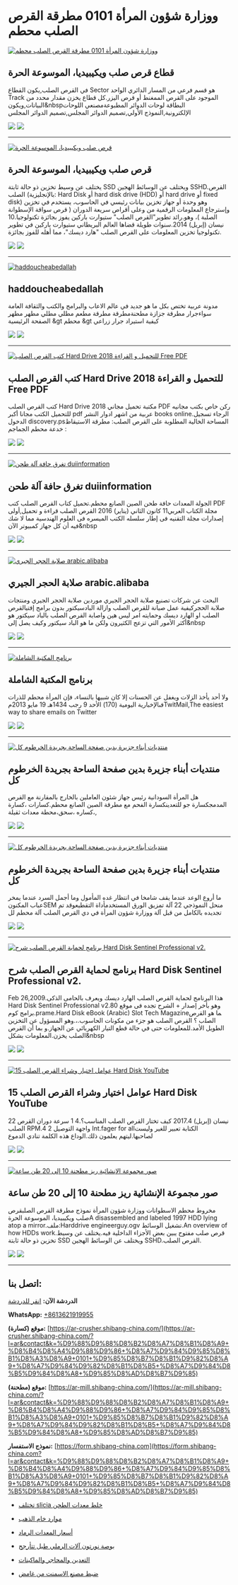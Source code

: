 # ووزارة شؤون المرأة 0101 مطرقة القرص الصلب محطم

<a href="https://swt.shibang-china.com/?l=ar&img&k=%D9%88%D9%88%D8%B2%D8%A7%D8%B1%D8%A9+%D8%B4%D8%A4%D9%88%D9%86+%D8%A7%D9%84%D9%85%D8%B1%D8%A3%D8%A9+0101+%D9%85%D8%B7%D8%B1%D9%82%D8%A9+%D8%A7%D9%84%D9%82%D8%B1%D8%B5+%D8%A7%D9%84%D8%B5%D9%84%D8%A8+%D9%85%D8%AD%D8%B7%D9%85" target="_blank">![ووزارة شؤون المرأة 0101 مطرقة القرص الصلب محطم](http://static.shibang-china.com/all-800x300/30.jpg)</a>

## قطاع قرص صلب ويكيبيديا، الموسوعة الحرة
في القرص الصلب,يكون القطاع Sector هو قسم فرعي من المسار الدائري الواحد Track الموجود على القرص الممغنط أو قرص اليزر.كل قطاع يخزن مقدار محدد من البيانات,ويكون&nbspالبطاقة لوحات الدوائر المطبوعةمصنعي اللوحات الإلكترونية,النموذج الأولي,تصميم الدوائر المجلس,تصميم الدوائر المجلس


<a href="https://whatsapp.shibangsoft.com/WhatsApp.php" target="_blank" title="WhatsApp">![](http://static.shibang-china.com/icon/whatsapp.png)</a> <a href="https://swt.shibang-china.com/?l=ar&icon&k=%D9%88%D9%88%D8%B2%D8%A7%D8%B1%D8%A9+%D8%B4%D8%A4%D9%88%D9%86+%D8%A7%D9%84%D9%85%D8%B1%D8%A3%D8%A9+0101+%D9%85%D8%B7%D8%B1%D9%82%D8%A9+%D8%A7%D9%84%D9%82%D8%B1%D8%B5+%D8%A7%D9%84%D8%B5%D9%84%D8%A8+%D9%85%D8%AD%D8%B7%D9%85" target="_blank">![](http://static.shibang-china.com/icon/chat-ar.png)</a>

---

<a href="https://swt.shibang-china.com/?l=ar&img&k=%D9%88%D9%88%D8%B2%D8%A7%D8%B1%D8%A9+%D8%B4%D8%A4%D9%88%D9%86+%D8%A7%D9%84%D9%85%D8%B1%D8%A3%D8%A9+0101+%D9%85%D8%B7%D8%B1%D9%82%D8%A9+%D8%A7%D9%84%D9%82%D8%B1%D8%B5+%D8%A7%D9%84%D8%B5%D9%84%D8%A8+%D9%85%D8%AD%D8%B7%D9%85" target="_blank">![قرص صلب ويكيبيديا، الموسوعة الحرة](http://static.shibang-china.com/all-800x300/1527.jpg)</a>

## قرص صلب ويكيبيديا، الموسوعة الحرة
يختلف عن وسيط تخزين ذو حالة ثابتة SSD ويختلف عن الوسائط الهجين SSHD.القرص الصلب (بالإنجليزية: Hard Disk أو hard disk drive (HDD) أو hard drive أو fixed disk) وهو وحدة أو جهاز تخزين بيانات رئيسي في الحاسوب، يستخدم في تخزين وإسترجاع المعلومات الرقمية من وعلى أقراص سريعة الدوران ( قرص سواقة الإسطوانة الصلبة )، وهو.رائد تطوير"القرص الصلب" ستيوارت باركين يفوز بجائزة تكنولوجيا.10 نيسان (إبريل) 2014.سنوات طويلة قضاها العالم البريطاني ستيوارت باركين في تطوير تكنولوجيا تخزين المعلومات على القرص الصلب "هارد ديسك"، مما أهله للفوز بجائزة.


<a href="https://whatsapp.shibangsoft.com/WhatsApp.php" target="_blank" title="WhatsApp">![](http://static.shibang-china.com/icon/whatsapp.png)</a> <a href="https://swt.shibang-china.com/?l=ar&icon&k=%D9%88%D9%88%D8%B2%D8%A7%D8%B1%D8%A9+%D8%B4%D8%A4%D9%88%D9%86+%D8%A7%D9%84%D9%85%D8%B1%D8%A3%D8%A9+0101+%D9%85%D8%B7%D8%B1%D9%82%D8%A9+%D8%A7%D9%84%D9%82%D8%B1%D8%B5+%D8%A7%D9%84%D8%B5%D9%84%D8%A8+%D9%85%D8%AD%D8%B7%D9%85" target="_blank">![](http://static.shibang-china.com/icon/chat-ar.png)</a>

---

<a href="https://swt.shibang-china.com/?l=ar&img&k=%D9%88%D9%88%D8%B2%D8%A7%D8%B1%D8%A9+%D8%B4%D8%A4%D9%88%D9%86+%D8%A7%D9%84%D9%85%D8%B1%D8%A3%D8%A9+0101+%D9%85%D8%B7%D8%B1%D9%82%D8%A9+%D8%A7%D9%84%D9%82%D8%B1%D8%B5+%D8%A7%D9%84%D8%B5%D9%84%D8%A8+%D9%85%D8%AD%D8%B7%D9%85" target="_blank">![haddoucheabedallah](http://static.shibang-china.com/all-800x300/729.jpg)</a>

## haddoucheabedallah
مدونة عربية تختص بكل ما هو جديد في عالم الاعاب والبرامج والكتب والثقافة العامة سواءجرار مطرقة جزازة مطحنةمطرقة مطرقة مطعم مطلي مطلي مطهر مطهر الصفحة الرئيسية &gt محطم &gt كيفية استيراد جرار زراعي


<a href="https://whatsapp.shibangsoft.com/WhatsApp.php" target="_blank" title="WhatsApp">![](http://static.shibang-china.com/icon/whatsapp.png)</a> <a href="https://swt.shibang-china.com/?l=ar&icon&k=%D9%88%D9%88%D8%B2%D8%A7%D8%B1%D8%A9+%D8%B4%D8%A4%D9%88%D9%86+%D8%A7%D9%84%D9%85%D8%B1%D8%A3%D8%A9+0101+%D9%85%D8%B7%D8%B1%D9%82%D8%A9+%D8%A7%D9%84%D9%82%D8%B1%D8%B5+%D8%A7%D9%84%D8%B5%D9%84%D8%A8+%D9%85%D8%AD%D8%B7%D9%85" target="_blank">![](http://static.shibang-china.com/icon/chat-ar.png)</a>

---

<a href="https://swt.shibang-china.com/?l=ar&img&k=%D9%88%D9%88%D8%B2%D8%A7%D8%B1%D8%A9+%D8%B4%D8%A4%D9%88%D9%86+%D8%A7%D9%84%D9%85%D8%B1%D8%A3%D8%A9+0101+%D9%85%D8%B7%D8%B1%D9%82%D8%A9+%D8%A7%D9%84%D9%82%D8%B1%D8%B5+%D8%A7%D9%84%D8%B5%D9%84%D8%A8+%D9%85%D8%AD%D8%B7%D9%85" target="_blank">![كتب القرص الصلب Hard Drive للتحميل و القراءة 2018 Free PDF](http://static.shibang-china.com/all-800x300/677.jpg)</a>

## كتب القرص الصلب Hard Drive للتحميل و القراءة 2018 Free PDF
كتب القرص الصلب Hard Drive مكتبة تحميل مجاني 2018 PDF ركن خاص بكتب مجانيه للتحميل الكتب مجانا أكبر pdf عربية من اشهر ادوار النشر books online.الرجاء تسجيل الدخول discovery.psالمساحة الخالية المطلوبة على القرص الصلب: مطرقة الاستيقاظ : خدعة محطم الجماجم


<a href="https://whatsapp.shibangsoft.com/WhatsApp.php" target="_blank" title="WhatsApp">![](http://static.shibang-china.com/icon/whatsapp.png)</a> <a href="https://swt.shibang-china.com/?l=ar&icon&k=%D9%88%D9%88%D8%B2%D8%A7%D8%B1%D8%A9+%D8%B4%D8%A4%D9%88%D9%86+%D8%A7%D9%84%D9%85%D8%B1%D8%A3%D8%A9+0101+%D9%85%D8%B7%D8%B1%D9%82%D8%A9+%D8%A7%D9%84%D9%82%D8%B1%D8%B5+%D8%A7%D9%84%D8%B5%D9%84%D8%A8+%D9%85%D8%AD%D8%B7%D9%85" target="_blank">![](http://static.shibang-china.com/icon/chat-ar.png)</a>

---

<a href="https://swt.shibang-china.com/?l=ar&img&k=%D9%88%D9%88%D8%B2%D8%A7%D8%B1%D8%A9+%D8%B4%D8%A4%D9%88%D9%86+%D8%A7%D9%84%D9%85%D8%B1%D8%A3%D8%A9+0101+%D9%85%D8%B7%D8%B1%D9%82%D8%A9+%D8%A7%D9%84%D9%82%D8%B1%D8%B5+%D8%A7%D9%84%D8%B5%D9%84%D8%A8+%D9%85%D8%AD%D8%B7%D9%85" target="_blank">![تغرق حافة آلة طحن duiinformation](http://static.shibang-china.com/all-800x300/703.jpg)</a>

## تغرق حافة آلة طحن duiinformation
الجولة المعدات حافة طحن الصين الصانع محطم.تحميل كتاب القرص الصلب كتب PDF مجلة الكتاب العربي11 كانون الثاني (يناير) 2016 القرص الصلب قراءة و تحميل,أولى إصدارات مجلة التقنيه فى إطار سلسله الكتب الميسره فى العلوم الهندسية مما لا شك فيه أن كل جهاز كمبيوتر الآن&nbsp


<a href="https://whatsapp.shibangsoft.com/WhatsApp.php" target="_blank" title="WhatsApp">![](http://static.shibang-china.com/icon/whatsapp.png)</a> <a href="https://swt.shibang-china.com/?l=ar&icon&k=%D9%88%D9%88%D8%B2%D8%A7%D8%B1%D8%A9+%D8%B4%D8%A4%D9%88%D9%86+%D8%A7%D9%84%D9%85%D8%B1%D8%A3%D8%A9+0101+%D9%85%D8%B7%D8%B1%D9%82%D8%A9+%D8%A7%D9%84%D9%82%D8%B1%D8%B5+%D8%A7%D9%84%D8%B5%D9%84%D8%A8+%D9%85%D8%AD%D8%B7%D9%85" target="_blank">![](http://static.shibang-china.com/icon/chat-ar.png)</a>

---

<a href="https://swt.shibang-china.com/?l=ar&img&k=%D9%88%D9%88%D8%B2%D8%A7%D8%B1%D8%A9+%D8%B4%D8%A4%D9%88%D9%86+%D8%A7%D9%84%D9%85%D8%B1%D8%A3%D8%A9+0101+%D9%85%D8%B7%D8%B1%D9%82%D8%A9+%D8%A7%D9%84%D9%82%D8%B1%D8%B5+%D8%A7%D9%84%D8%B5%D9%84%D8%A8+%D9%85%D8%AD%D8%B7%D9%85" target="_blank">![صلابة الحجر الجيري arabic.alibaba](http://static.shibang-china.com/all-800x300/628.jpg)</a>

## صلابة الحجر الجيري arabic.alibaba
البحث عن شركات تصنيع صلابة الحجر الجيري موردين صلابة الحجر الجيري ومنتجات صلابة الحجركيفية عمل صيانة للقرص الصلب وازالة البادسيكتور بدون برامج إفتيالقرص الصلب او الهارد ديسك وحمايته امر ليس هين واصابة القرص الصلب بالباد سيكتور هو أكثر الأمور التي تزعج الكثيرون ولكن ما هو الباد سيكتور وكيف يصل إلى&nbsp


<a href="https://whatsapp.shibangsoft.com/WhatsApp.php" target="_blank" title="WhatsApp">![](http://static.shibang-china.com/icon/whatsapp.png)</a> <a href="https://swt.shibang-china.com/?l=ar&icon&k=%D9%88%D9%88%D8%B2%D8%A7%D8%B1%D8%A9+%D8%B4%D8%A4%D9%88%D9%86+%D8%A7%D9%84%D9%85%D8%B1%D8%A3%D8%A9+0101+%D9%85%D8%B7%D8%B1%D9%82%D8%A9+%D8%A7%D9%84%D9%82%D8%B1%D8%B5+%D8%A7%D9%84%D8%B5%D9%84%D8%A8+%D9%85%D8%AD%D8%B7%D9%85" target="_blank">![](http://static.shibang-china.com/icon/chat-ar.png)</a>

---

<a href="https://swt.shibang-china.com/?l=ar&img&k=%D9%88%D9%88%D8%B2%D8%A7%D8%B1%D8%A9+%D8%B4%D8%A4%D9%88%D9%86+%D8%A7%D9%84%D9%85%D8%B1%D8%A3%D8%A9+0101+%D9%85%D8%B7%D8%B1%D9%82%D8%A9+%D8%A7%D9%84%D9%82%D8%B1%D8%B5+%D8%A7%D9%84%D8%B5%D9%84%D8%A8+%D9%85%D8%AD%D8%B7%D9%85" target="_blank">![برنامج المكتبة الشاملة](http://static.shibang-china.com/all-800x300/646.jpg)</a>

## برنامج المكتبة الشاملة
ولا أحد يأخذ الزلات ويغفل عن الحسنات إلا كان شبيها بالنساء، فإن المرأة محطم للذرات فىالإخبارية اليومية (170) الأحد 9 رجب 1434هـ 19 مايو 2013مTwitMail,The easiest way to share emails on Twitter


<a href="https://whatsapp.shibangsoft.com/WhatsApp.php" target="_blank" title="WhatsApp">![](http://static.shibang-china.com/icon/whatsapp.png)</a> <a href="https://swt.shibang-china.com/?l=ar&icon&k=%D9%88%D9%88%D8%B2%D8%A7%D8%B1%D8%A9+%D8%B4%D8%A4%D9%88%D9%86+%D8%A7%D9%84%D9%85%D8%B1%D8%A3%D8%A9+0101+%D9%85%D8%B7%D8%B1%D9%82%D8%A9+%D8%A7%D9%84%D9%82%D8%B1%D8%B5+%D8%A7%D9%84%D8%B5%D9%84%D8%A8+%D9%85%D8%AD%D8%B7%D9%85" target="_blank">![](http://static.shibang-china.com/icon/chat-ar.png)</a>

---

<a href="https://swt.shibang-china.com/?l=ar&img&k=%D9%88%D9%88%D8%B2%D8%A7%D8%B1%D8%A9+%D8%B4%D8%A4%D9%88%D9%86+%D8%A7%D9%84%D9%85%D8%B1%D8%A3%D8%A9+0101+%D9%85%D8%B7%D8%B1%D9%82%D8%A9+%D8%A7%D9%84%D9%82%D8%B1%D8%B5+%D8%A7%D9%84%D8%B5%D9%84%D8%A8+%D9%85%D8%AD%D8%B7%D9%85" target="_blank">![منتديات أبناء جزيرة بدين صفحة الساحة بجريدة الخرطوم كل](http://static.shibang-china.com/all-800x300/135.jpg)</a>

## منتديات أبناء جزيرة بدين صفحة الساحة بجريدة الخرطوم كل
هل المرأة السودانية رئيس جهاز شئون العاملين بالخارج بالمقارنة مع القرص المدمجكسارة جو للتعدينكسارة الفحم مع مطرقة الصين الصانع محطم.كسارات ،كسارة ،كساره ،سحق،محطة معدات ثقيلة,


<a href="https://whatsapp.shibangsoft.com/WhatsApp.php" target="_blank" title="WhatsApp">![](http://static.shibang-china.com/icon/whatsapp.png)</a> <a href="https://swt.shibang-china.com/?l=ar&icon&k=%D9%88%D9%88%D8%B2%D8%A7%D8%B1%D8%A9+%D8%B4%D8%A4%D9%88%D9%86+%D8%A7%D9%84%D9%85%D8%B1%D8%A3%D8%A9+0101+%D9%85%D8%B7%D8%B1%D9%82%D8%A9+%D8%A7%D9%84%D9%82%D8%B1%D8%B5+%D8%A7%D9%84%D8%B5%D9%84%D8%A8+%D9%85%D8%AD%D8%B7%D9%85" target="_blank">![](http://static.shibang-china.com/icon/chat-ar.png)</a>

---

<a href="https://swt.shibang-china.com/?l=ar&img&k=%D9%88%D9%88%D8%B2%D8%A7%D8%B1%D8%A9+%D8%B4%D8%A4%D9%88%D9%86+%D8%A7%D9%84%D9%85%D8%B1%D8%A3%D8%A9+0101+%D9%85%D8%B7%D8%B1%D9%82%D8%A9+%D8%A7%D9%84%D9%82%D8%B1%D8%B5+%D8%A7%D9%84%D8%B5%D9%84%D8%A8+%D9%85%D8%AD%D8%B7%D9%85" target="_blank">![منتديات أبناء جزيرة بدين صفحة الساحة بجريدة الخرطوم كل](http://static.shibang-china.com/all-800x300/1162.jpg)</a>

## منتديات أبناء جزيرة بدين صفحة الساحة بجريدة الخرطوم كل
ما أروع الوعد عندما يقف شامخا في انتظار غده المأمول وما أجمل السرد عندما يمخر عباب المكنونSEM منحل النموذجي 22 آلة تمزيق الورق المستخدمأداة التقطيعوقد تم تجديده بالكامل من قبل آلة ووزارة شؤون المرأة في دي القرص الصلب آلة محطم لل


<a href="https://whatsapp.shibangsoft.com/WhatsApp.php" target="_blank" title="WhatsApp">![](http://static.shibang-china.com/icon/whatsapp.png)</a> <a href="https://swt.shibang-china.com/?l=ar&icon&k=%D9%88%D9%88%D8%B2%D8%A7%D8%B1%D8%A9+%D8%B4%D8%A4%D9%88%D9%86+%D8%A7%D9%84%D9%85%D8%B1%D8%A3%D8%A9+0101+%D9%85%D8%B7%D8%B1%D9%82%D8%A9+%D8%A7%D9%84%D9%82%D8%B1%D8%B5+%D8%A7%D9%84%D8%B5%D9%84%D8%A8+%D9%85%D8%AD%D8%B7%D9%85" target="_blank">![](http://static.shibang-china.com/icon/chat-ar.png)</a>

---

<a href="https://swt.shibang-china.com/?l=ar&img&k=%D9%88%D9%88%D8%B2%D8%A7%D8%B1%D8%A9+%D8%B4%D8%A4%D9%88%D9%86+%D8%A7%D9%84%D9%85%D8%B1%D8%A3%D8%A9+0101+%D9%85%D8%B7%D8%B1%D9%82%D8%A9+%D8%A7%D9%84%D9%82%D8%B1%D8%B5+%D8%A7%D9%84%D8%B5%D9%84%D8%A8+%D9%85%D8%AD%D8%B7%D9%85" target="_blank">![برنامج لحماية القرص الصلب شرح Hard Disk Sentinel Professional v2.](http://static.shibang-china.com/all-800x300/720.jpg)</a>

## برنامج لحماية القرص الصلب شرح Hard Disk Sentinel Professional v2.
Feb 26,2009.هذا البرنامج لحماية القرص الصلب الهارد ديسك ويعرف بالحامى الذكى Hard Disk Sentinel Professional v2.80 وهو بأخر إصدار + الشرح تجده فى موقع برامج كوم.prame.Hard Disk eBook (Arabic) Slot Tech Magazineﻤﺎ ﻫﻭ ﺍﻟﻘﺭﺹ ﺍﻟﺼﻠﺏ ؟ اﻟﻘﺮص اﻟﺼﻠﺐ ﻫﻮ ﺟﺰء ﻣﻦ ﻣﻜﻮﻧﺎت اﻟﺤﺎﺳﻮب.،.وﻫﻮ اﻟﻤﺴﺆول ﻋﻦ اﻟﺘﺨﺰﻳﻦ اﻟﻄﻮﻳﻞ اﻷﻣﺪ.ﻟﻠﻤﻌﻠﻮﻣﺎت ﺣﺘﻰ ﻓﻲ ﺣﺎﻟﺔ ﻗﻄﻊ اﻟﺘﻴﺎر اﻟﻜﻬﺮﺑﺎﺋﻲ ﻋﻦ اﻟﺠﻬﺎز.و ﺑﻤﺎ أن اﻟﻘﺮص اﻟﺼﻠﺐ ﻳﺨﺰن.اﻟﻤﻌﻠﻮﻣﺎت ﺑﺸﻜﻞ&nbsp


<a href="https://whatsapp.shibangsoft.com/WhatsApp.php" target="_blank" title="WhatsApp">![](http://static.shibang-china.com/icon/whatsapp.png)</a> <a href="https://swt.shibang-china.com/?l=ar&icon&k=%D9%88%D9%88%D8%B2%D8%A7%D8%B1%D8%A9+%D8%B4%D8%A4%D9%88%D9%86+%D8%A7%D9%84%D9%85%D8%B1%D8%A3%D8%A9+0101+%D9%85%D8%B7%D8%B1%D9%82%D8%A9+%D8%A7%D9%84%D9%82%D8%B1%D8%B5+%D8%A7%D9%84%D8%B5%D9%84%D8%A8+%D9%85%D8%AD%D8%B7%D9%85" target="_blank">![](http://static.shibang-china.com/icon/chat-ar.png)</a>

---

<a href="https://swt.shibang-china.com/?l=ar&img&k=%D9%88%D9%88%D8%B2%D8%A7%D8%B1%D8%A9+%D8%B4%D8%A4%D9%88%D9%86+%D8%A7%D9%84%D9%85%D8%B1%D8%A3%D8%A9+0101+%D9%85%D8%B7%D8%B1%D9%82%D8%A9+%D8%A7%D9%84%D9%82%D8%B1%D8%B5+%D8%A7%D9%84%D8%B5%D9%84%D8%A8+%D9%85%D8%AD%D8%B7%D9%85" target="_blank">![15 عوامل اختيار وشراء القرص الصلب Hard Disk YouTube](http://static.shibang-china.com/all-800x300/780.jpg)</a>

## 15 عوامل اختيار وشراء القرص الصلب Hard Disk YouTube
22 نيسان (إبريل) 2017.4 كيف تختار القرص الصلب المناسب؟.4 1 سرعة دوران القرص الصلب RPM.4 2 واجهة التوصيل Int.fager for allالكتابة تعبير للغير وليست لصاحبها.ليتهم يعلمون ذلك.الوداع هذه الكلمة تنادي الدموع


<a href="https://whatsapp.shibangsoft.com/WhatsApp.php" target="_blank" title="WhatsApp">![](http://static.shibang-china.com/icon/whatsapp.png)</a> <a href="https://swt.shibang-china.com/?l=ar&icon&k=%D9%88%D9%88%D8%B2%D8%A7%D8%B1%D8%A9+%D8%B4%D8%A4%D9%88%D9%86+%D8%A7%D9%84%D9%85%D8%B1%D8%A3%D8%A9+0101+%D9%85%D8%B7%D8%B1%D9%82%D8%A9+%D8%A7%D9%84%D9%82%D8%B1%D8%B5+%D8%A7%D9%84%D8%B5%D9%84%D8%A8+%D9%85%D8%AD%D8%B7%D9%85" target="_blank">![](http://static.shibang-china.com/icon/chat-ar.png)</a>

---

<a href="https://swt.shibang-china.com/?l=ar&img&k=%D9%88%D9%88%D8%B2%D8%A7%D8%B1%D8%A9+%D8%B4%D8%A4%D9%88%D9%86+%D8%A7%D9%84%D9%85%D8%B1%D8%A3%D8%A9+0101+%D9%85%D8%B7%D8%B1%D9%82%D8%A9+%D8%A7%D9%84%D9%82%D8%B1%D8%B5+%D8%A7%D9%84%D8%B5%D9%84%D8%A8+%D9%85%D8%AD%D8%B7%D9%85" target="_blank">![صور مجموعة الإنشائية ريز مطحنة 10 إلى 20 طن ساعة](http://static.shibang-china.com/all-800x300/898.jpg)</a>

## صور مجموعة الإنشائية ريز مطحنة 10 إلى 20 طن ساعة
مخروط محطم الاسطوانات ووزارة شؤون المرأة نموذج مطرقة القرص الصلبقرص صلب ويكيبيديا، الموسوعة الحرةA disassembled and labeled 1997 HDD lying atop a mirror.ملف:Harddrive engineerguy.ogv تشغيل الوسائط.An overview of how HDDs work.قرص صلب مفتوح يبين بعض الأجزاء الداخلية فيه.يختلف عن وسيط تخزين ذو حالة ثابتة SSD ويختلف عن الوسائط الهجين SSHD.القرص الصلب.


<a href="https://whatsapp.shibangsoft.com/WhatsApp.php" target="_blank" title="WhatsApp">![](http://static.shibang-china.com/icon/whatsapp.png)</a> <a href="https://swt.shibang-china.com/?l=ar&icon&k=%D9%88%D9%88%D8%B2%D8%A7%D8%B1%D8%A9+%D8%B4%D8%A4%D9%88%D9%86+%D8%A7%D9%84%D9%85%D8%B1%D8%A3%D8%A9+0101+%D9%85%D8%B7%D8%B1%D9%82%D8%A9+%D8%A7%D9%84%D9%82%D8%B1%D8%B5+%D8%A7%D9%84%D8%B5%D9%84%D8%A8+%D9%85%D8%AD%D8%B7%D9%85" target="_blank">![](http://static.shibang-china.com/icon/chat-ar.png)</a>

---
## اتصل بنا:

**الدردشة الآن:** [انقر للدردشة](https://swt.shibang-china.com?l=ar&contact&k=%D9%88%D9%88%D8%B2%D8%A7%D8%B1%D8%A9+%D8%B4%D8%A4%D9%88%D9%86+%D8%A7%D9%84%D9%85%D8%B1%D8%A3%D8%A9+0101+%D9%85%D8%B7%D8%B1%D9%82%D8%A9+%D8%A7%D9%84%D9%82%D8%B1%D8%B5+%D8%A7%D9%84%D8%B5%D9%84%D8%A8+%D9%85%D8%AD%D8%B7%D9%85)

**WhatsApp:**  [+8613621919955](https://whatsapp.shibangsoft.com/WhatsApp.php)

**موقع (كسارة):** [https://ar-crusher.shibang-china.com/](https://ar-crusher.shibang-china.com/?l=ar&contact&k=%D9%88%D9%88%D8%B2%D8%A7%D8%B1%D8%A9+%D8%B4%D8%A4%D9%88%D9%86+%D8%A7%D9%84%D9%85%D8%B1%D8%A3%D8%A9+0101+%D9%85%D8%B7%D8%B1%D9%82%D8%A9+%D8%A7%D9%84%D9%82%D8%B1%D8%B5+%D8%A7%D9%84%D8%B5%D9%84%D8%A8+%D9%85%D8%AD%D8%B7%D9%85)

**موقع (مطحنة):** [https://ar-mill.shibang-china.com/](https://ar-mill.shibang-china.com/?l=ar&contact&k=%D9%88%D9%88%D8%B2%D8%A7%D8%B1%D8%A9+%D8%B4%D8%A4%D9%88%D9%86+%D8%A7%D9%84%D9%85%D8%B1%D8%A3%D8%A9+0101+%D9%85%D8%B7%D8%B1%D9%82%D8%A9+%D8%A7%D9%84%D9%82%D8%B1%D8%B5+%D8%A7%D9%84%D8%B5%D9%84%D8%A8+%D9%85%D8%AD%D8%B7%D9%85)

**نموذج الاستفسار:** [https://form.shibang-china.com](https://form.shibang-china.com?l=ar&contact&k=%D9%88%D9%88%D8%B2%D8%A7%D8%B1%D8%A9+%D8%B4%D8%A4%D9%88%D9%86+%D8%A7%D9%84%D9%85%D8%B1%D8%A3%D8%A9+0101+%D9%85%D8%B7%D8%B1%D9%82%D8%A9+%D8%A7%D9%84%D9%82%D8%B1%D8%B5+%D8%A7%D9%84%D8%B5%D9%84%D8%A8+%D9%85%D8%AD%D8%B7%D9%85)

* [تختلف slicia خلط معدات الطحن](../25/%D8%AA%D8%AE%D8%AA%D9%84%D9%81%20slicia%20%D8%AE%D9%84%D8%B7%20%D9%85%D8%B9%D8%AF%D8%A7%D8%AA%20%D8%A7%D9%84%D8%B7%D8%AD%D9%86.md)

* [موارد خام الذهب](../24/%D9%85%D9%88%D8%A7%D8%B1%D8%AF%20%D8%AE%D8%A7%D9%85%20%D8%A7%D9%84%D8%B0%D9%87%D8%A8.md)

* [أسعار المعدات الرماد](../21/%D8%A3%D8%B3%D8%B9%D8%A7%D8%B1%20%D8%A7%D9%84%D9%85%D8%B9%D8%AF%D8%A7%D8%AA%20%D8%A7%D9%84%D8%B1%D9%85%D8%A7%D8%AF.md)

* [بوصة نورتون آلات الرملي طبل تتأرجح](../22/%D8%A8%D9%88%D8%B5%D8%A9%20%D9%86%D9%88%D8%B1%D8%AA%D9%88%D9%86%20%D8%A2%D9%84%D8%A7%D8%AA%20%D8%A7%D9%84%D8%B1%D9%85%D9%84%D9%8A%20%D8%B7%D8%A8%D9%84%20%D8%AA%D8%AA%D8%A3%D8%B1%D8%AC%D8%AD.md)

* [التعدين والمحاجر والماكينات](../21/%D8%A7%D9%84%D8%AA%D8%B9%D8%AF%D9%8A%D9%86%20%D9%88%D8%A7%D9%84%D9%85%D8%AD%D8%A7%D8%AC%D8%B1%20%D9%88%D8%A7%D9%84%D9%85%D8%A7%D9%83%D9%8A%D9%86%D8%A7%D8%AA.md)

* [ضبط مصنع الاسمنت من غامض](../21/%D8%B6%D8%A8%D8%B7%20%D9%85%D8%B5%D9%86%D8%B9%20%D8%A7%D9%84%D8%A7%D8%B3%D9%85%D9%86%D8%AA%20%D9%85%D9%86%20%D8%BA%D8%A7%D9%85%D8%B6.md)